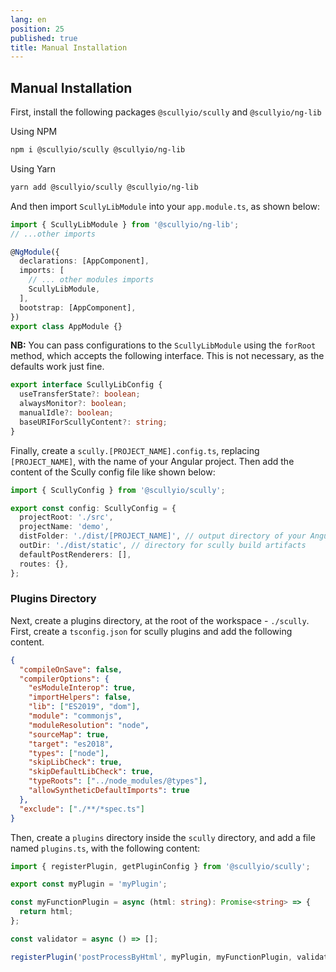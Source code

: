 ```yaml
---
lang: en
position: 25
published: true
title: Manual Installation
---
```


## Manual Installation

First, install the following packages `@scullyio/scully` and `@scullyio/ng-lib`

Using NPM

```sh
npm i @scullyio/scully @scullyio/ng-lib
```

Using Yarn

```sh
yarn add @scullyio/scully @scullyio/ng-lib
```

And then import `ScullyLibModule` into your `app.module.ts`, as shown below:

```typescript
import { ScullyLibModule } from '@scullyio/ng-lib';
// ...other imports

@NgModule({
  declarations: [AppComponent],
  imports: [
    // ... other modules imports
    ScullyLibModule,
  ],
  bootstrap: [AppComponent],
})
export class AppModule {}
```

**NB:** You can pass configurations to the `ScullyLibModule` using the `forRoot`
method, which accepts the following interface. This is not necessary, as the
defaults work just fine.

```ts
export interface ScullyLibConfig {
  useTransferState?: boolean;
  alwaysMonitor?: boolean;
  manualIdle?: boolean;
  baseURIForScullyContent?: string;
}
```

Finally, create a `scully.[PROJECT_NAME].config.ts`, replacing
`[PROJECT_NAME]`, with the name of your Angular project. Then add the
content of the Scully config file like shown below:

```ts
import { ScullyConfig } from '@scullyio/scully';

export const config: ScullyConfig = {
  projectRoot: './src',
  projectName: 'demo',
  distFolder: './dist/[PROJECT_NAME]', // output directory of your Angular build artifacts
  outDir: './dist/static', // directory for scully build artifacts
  defaultPostRenderers: [],
  routes: {},
};
```

### Plugins Directory

Next, create a plugins directory, at the root of the workspace - `./scully`.
First, create a `tsconfig.json` for scully plugins and add the following content.

```json
{
  "compileOnSave": false,
  "compilerOptions": {
    "esModuleInterop": true,
    "importHelpers": false,
    "lib": ["ES2019", "dom"],
    "module": "commonjs",
    "moduleResolution": "node",
    "sourceMap": true,
    "target": "es2018",
    "types": ["node"],
    "skipLibCheck": true,
    "skipDefaultLibCheck": true,
    "typeRoots": ["../node_modules/@types"],
    "allowSyntheticDefaultImports": true
  },
  "exclude": ["./**/*spec.ts"]
}
```

Then, create a `plugins` directory inside the `scully` directory, and add a file
named `plugins.ts`, with the following content:

```typescript
import { registerPlugin, getPluginConfig } from '@scullyio/scully';

export const myPlugin = 'myPlugin';

const myFunctionPlugin = async (html: string): Promise<string> => {
  return html;
};

const validator = async () => [];

registerPlugin('postProcessByHtml', myPlugin, myFunctionPlugin, validator);
```
